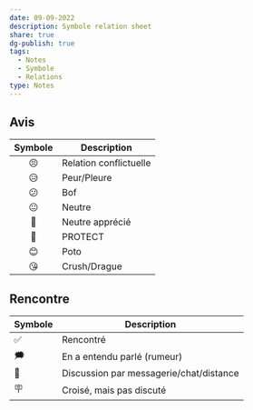 ```yaml
---
date: 09-09-2022
description: Symbole relation sheet
share: true
dg-publish: true
tags:
  - Notes
  - Symbole
  - Relations
type: Notes
---
```



## Avis
| Symbole |Description|
|:---:| --------------- |
|😣 |Relation conflictuelle|
|😥| Peur/Pleure     |
|😕| Bof             |
|😐 | Neutre          |
|🙂| Neutre apprécié |
|🥰 | PROTECT         |
| 😊      | Poto            |
| 😘      | Crush/Drague    |


## Rencontre
| Symbole | Description                             |
| ------- | --------------------------------------- |
| ✅      | Rencontré                               |
| 🗯️      | En a entendu parlé (rumeur)             |
| 📲      | Discussion par messagerie/chat/distance |
| 🪧      | Croisé, mais pas discuté                | 
